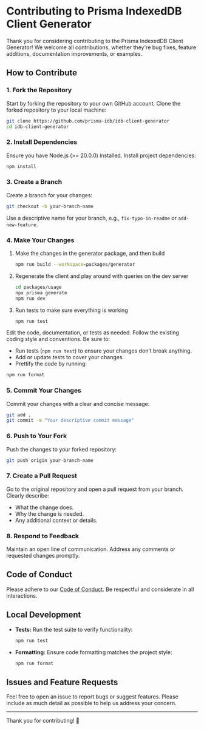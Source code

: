# Contributing to Prisma IndexedDB Client Generator

Thank you for considering contributing to the Prisma IndexedDB Client Generator! We welcome all contributions, whether they're bug fixes, feature additions, documentation improvements, or examples.

## How to Contribute

### 1. Fork the Repository
Start by forking the repository to your own GitHub account. Clone the forked repository to your local machine:

```bash
git clone https://github.com/prisma-idb/idb-client-generator
cd idb-client-generator
```

### 2. Install Dependencies
Ensure you have Node.js (>= 20.0.0) installed. Install project dependencies:

```bash
npm install
```

### 3. Create a Branch
Create a branch for your changes:

```bash
git checkout -b your-branch-name
```

Use a descriptive name for your branch, e.g., `fix-typo-in-readme` or `add-new-feature`.

### 4. Make Your Changes
1. Make the changes in the generator package, and then build
    ```bash
    npm run build --workspace=packages/generator
    ```

2. Regenerate the client and play around with queries on the dev server
    ```bash
    cd packages/usage
    npx prisma generate
    npm run dev
    ```

3. Run tests to make sure everything is working
    ```bash
    npm run test
    ```

Edit the code, documentation, or tests as needed. Follow the existing coding style and conventions. Be sure to:

- Run tests (`npm run test`) to ensure your changes don’t break anything.
- Add or update tests to cover your changes.
- Prettify the code by running:

```bash
npm run format
```

### 5. Commit Your Changes
Commit your changes with a clear and concise message:

```bash
git add .
git commit -m "Your descriptive commit message"
```

### 6. Push to Your Fork
Push the changes to your forked repository:

```bash
git push origin your-branch-name
```

### 7. Create a Pull Request
Go to the original repository and open a pull request from your branch. Clearly describe:

- What the change does.
- Why the change is needed.
- Any additional context or details.

### 8. Respond to Feedback
Maintain an open line of communication. Address any comments or requested changes promptly.

## Code of Conduct
Please adhere to our [Code of Conduct](CODE_OF_CONDUCT.md). Be respectful and considerate in all interactions.

## Local Development

- **Tests:** Run the test suite to verify functionality:
  ```bash
  npm run test
  ```
- **Formatting:** Ensure code formatting matches the project style:
  ```bash
  npm run format
  ```

## Issues and Feature Requests
Feel free to open an issue to report bugs or suggest features. Please include as much detail as possible to help us address your concern.

---

Thank you for contributing! 🎉
